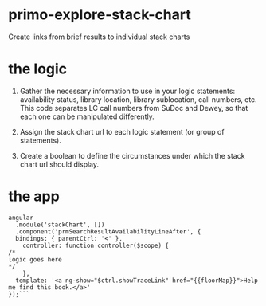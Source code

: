 # primo-explore-stack-chart

Create links from brief results to individual stack charts

# the logic

1. Gather the necessary information to use in your logic statements: availability status, library location, library sublocation, call numbers, etc. This code separates LC call numbers from SuDoc and Dewey, so that each one can be manipulated differently.

2. Assign the stack chart url to each logic statement (or group of statements).

3. Create a boolean to define the circumstances under which the stack chart url should display.

# the app

```var app = angular.module('viewCustom', ['stackChart']);
angular
  .module('stackChart', [])
  .component('prmSearchResultAvailabilityLineAfter', {
  bindings: { parentCtrl: '<' },
    controller: function controller($scope) {
/*
logic goes here
*/
    },
  template: '<a ng-show="$ctrl.showTraceLink" href="{{floorMap}}">Help me find this book.</a>'
});```
